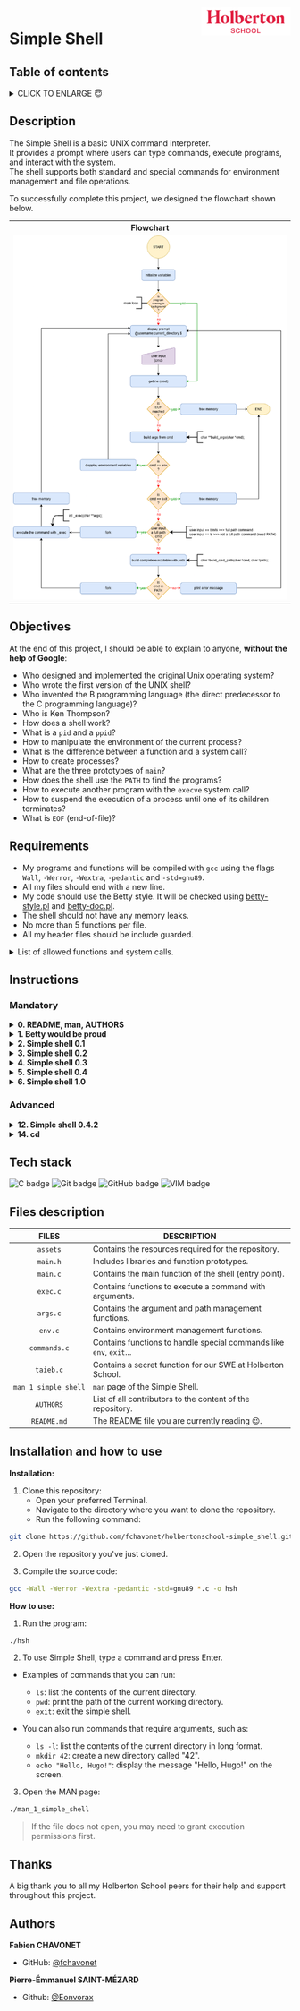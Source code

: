 <img height="50" align="right" src="https://raw.githubusercontent.com/fchavonet/fchavonet/refs/heads/main/assets/images/logo-holberton_school.webp" alt="Holberton School logo">

# Simple Shell

## Table of contents

<details>
    <summary>
        CLICK TO ENLARGE 😇
    </summary>
    <a href="#description">Description</a>
    <br>
    <a href="#objectives">Objectives</a>
    <br>
    <a href="#requirements">Requirements</a>
    <br>
    <a href="#instructions">Instructions</a>
    <br>
    <a href="#tech-stack">Tech stack</a>
    <br>
    <a href="#files-description">Files description</a>
    <br>
    <a href="#installation_and_how_to_use">Installation and how to use</a>
    <br>
    <a href="#thanks">Thanks</a>
    <br>
    <a href="#authors">Authors</a>
</details>

## <span id="description">Description</span>

The Simple Shell is a basic UNIX command interpreter.  
It provides a prompt where users can type commands, execute programs, and interact with the system.  
The shell supports both standard and special commands for environment management and file operations.

To successfully complete this project, we designed the flowchart shown below.

<table>
    <tr>
        <th align="center">Flowchart</th>
    </tr>
    <tr valign="top">
        <td align="center">
            <picture>
                <source media="(prefers-color-scheme: dark)" srcset="./assets/images/simple_shell_flowchart-dark.webp">
                <source media="(prefers-color-scheme: light)" srcset="./assets/images/simple_shell_flowchart-light.webp">
                <img width="100%" src="./assets/images/simple_shell_flowchart.webp" alt="Simple Shell Flowchart">
            </picture>
        </td>
    </tr>
</table>

## <span id="objectives">Objectives</span>

At the end of this project, I should be able to explain to anyone, **without the help of Google**:

- Who designed and implemented the original Unix operating system?
- Who wrote the first version of the UNIX shell?
- Who invented the B programming language (the direct predecessor to the C programming language)?
- Who is Ken Thompson?
- How does a shell work?
- What is a `pid` and a `ppid`?
- How to manipulate the environment of the current process?
- What is the difference between a function and a system call?
- How to create processes?
- What are the three prototypes of `main`?
- How does the shell use the `PATH` to find the programs?
- How to execute another program with the `execve` system call?
- How to suspend the execution of a process until one of its children terminates?
- What is `EOF` (end-of-file)?

## <span id="requirements">Requirements</span>

- My programs and functions will be compiled with `gcc` using the flags `-Wall`, `-Werror`, `-Wextra`, `-pedantic` and `-std=gnu89`.
- All my files should end with a new line.
- My code should use the Betty style. It will be checked using [betty-style.pl](https://github.com/hs-hq/Betty/blob/main/betty-style.pl) and [betty-doc.pl](https://github.com/hs-hq/Betty/blob/main/betty-doc.pl).
- The shell should not have any memory leaks.
- No more than 5 functions per file.
- All my header files should be include guarded.

<details>
    <summary>
        List of allowed functions and system calls.
    </summary>

- `all` functions from string.h
- `access` (man 2 access)
- `chdir` (man 2 chdir)
- `close` (man 2 close)
- `closedir` (man 3 closedir)
- `execve` (man 2 execve)
- `exit` (man 3 exit)
- `_exit` (man 2 _exit)
- `fflush` (man 3 fflush)
- `fork` (man 2 fork)
- `free` (man 3 free)
- `getcwd` (man 3 getcwd)
- `getline` (man 3 getline)
- `getpid` (man 2 getpid)
- `isatty` (man 3 isatty)
- `kill` (man 2 kill)
- `malloc` (man 3 malloc)
- `open` (man 2 open)
- `opendir` (man 3 opendir)
- `perror` (man 3 perror)
- `printf` (man 3 printf)
- `fprintf` (man 3 fprintf)
- `vfprintf` (man 3 vfprintf)
- `sprintf` (man 3 sprintf)
- `putchar` (man 3 putchar)
- `read` (man 2 read)
- `readdir` (man 3 readdir)
- `signal` (man 2 signal)
- `stat` (__xstat) (man 2 stat)
- `lstat` (__lxstat) (man 2 lstat)
- `fstat` (__fxstat) (man 2 fstat)
- `strtok` (man 3 strtok)
- `wait` (man 2 wait)
- `waitpid` (man 2 waitpid)
- `wait3` (man 2 wait3)
- `wait4` (man 2 wait4)
- `write` (man 2 write)

</details>

## <span id="instructions">Instructions</span>

### Mandatory

<details>
    <summary>
        <b>0. README, man, AUTHORS</b>
    </summary>
    <br>

- Write a `README`.
- Write a `man` for your shell.
- You should have an `AUTHORS` file at the root of your repository, listing all individuals having contributed content to the repository. Format, see [Docker](https://github.com/moby/moby/blob/master/AUTHORS).

#
**Repo:**
- GitHub repository: `holbertonschool-simple_shell`.
- File: `README.md`, `man_1_simple_shell`, `AUTHORS`.
<hr>
</details>

<details>
    <summary>
        <b>1. Betty would be proud</b>
    </summary>
    <br>

Write a beautiful code that passes the Betty checks.

#
**Repo:**
- GitHub repository: `holbertonschool-simple_shell`.
<hr>
</details>

<details>
    <summary>
        <b>2. Simple shell 0.1</b>
    </summary>
    <br>

Write a UNIX command line interpreter.

- Usage: `simple_shell`.

Your Shell should:

- Display a prompt and wait for the user to type a command. A command line always ends with a new line.
- The prompt is displayed again each time a command has been executed.
- The command lines are simple, no semicolons, no pipes, no redirections or any other advanced features.
- The command lines are made only of one word. No arguments will be passed to programs.
- If an executable cannot be found, print an error message and display the prompt again.
- Handle errors.
- You have to handle the “end of file” condition (`Ctrl+D`)

You don’t have to:

- Use the PATH.
- Implement built-ins.
- Handle special characters: `"`, `'`, `` ` ``, `\`, `*`, `&`, `#`.
- Be able to move the cursor.
- Handle commands with arguments.

`execve` will be the core part of your Shell, don’t forget to pass the environ to it…

```bash
julien@ubuntu:~/shell$ ./shell 
#cisfun$ ls
./shell: No such file or directory
#cisfun$ /bin/ls
barbie_j       env-main.c  exec.c  fork.c  pid.c  ppid.c    prompt   prompt.c  shell.c  stat.c         wait
env-environ.c  exec    fork    mypid   ppid   printenv  promptc  shell     stat test_scripting.sh  wait.c
#cisfun$ ^[[D^[[D^[[D
./shell: No such file or directory
#cisfun$ ^[[C^[[C^[[C^[[C
./shell: No such file or directory
#cisfun$ exit
./shell: No such file or directory
#cisfun$ ^C
julien@ubuntu:~/shell$ echo "/bin/ls" | ./shell
barbie_j       env-main.c  exec.c  fork.c  pid.c  ppid.c    prompt   prompt.c  shell.c  stat.c         wait
env-environ.c  exec    fork    mypid   ppid   printenv  promptc  shell     stat test_scripting.sh  wait.c
julien@ubuntu:~/shell$
```

#
**Repo:**
- GitHub repository: `holbertonschool-simple_shell`.
<hr>
</details>

<details>
    <summary>
        <b>3. Simple shell 0.2</b>
    </summary>
    <br>

Simple shell 0.1 +

- Handle command lines with arguments.

#
**Repo:**
- GitHub repository: `holbertonschool-simple_shell`.
<hr>
</details>

<details>
    <summary>
        <b>4. Simple shell 0.3</b>
    </summary>
    <br>

Simple shell 0.2 +

- Handle the `PATH`.
- `fork` must not be called if the command doesn’t exist.

```bash
julien@ubuntu:~/shell$ ./shell_0.3
:) /bin/ls
barbie_j       env-main.c  exec.c  fork.c  pid.c  ppid.c    prompt   prompt.c  shell_0.3  stat    test_scripting.sh  wait.c
env-environ.c  exec    fork    mypid   ppid   printenv  promptc  shell     shell.c    stat.c  wait
:) ls
barbie_j       env-main.c  exec.c  fork.c  pid.c  ppid.c    prompt   prompt.c  shell_0.3  stat    test_scripting.sh  wait.c
env-environ.c  exec    fork    mypid   ppid   printenv  promptc  shell     shell.c    stat.c  wait
:) ls -l /tmp 
total 20
-rw------- 1 julien julien    0 Dec  5 12:09 config-err-aAMZrR
drwx------ 3 root   root   4096 Dec  5 12:09 systemd-private-062a0eca7f2a44349733e78cb4abdff4-colord.service-V7DUzr
drwx------ 3 root   root   4096 Dec  5 12:09 systemd-private-062a0eca7f2a44349733e78cb4abdff4-rtkit-daemon.service-ANGvoV
drwx------ 3 root   root   4096 Dec  5 12:07 systemd-private-062a0eca7f2a44349733e78cb4abdff4-systemd-timesyncd.service-CdXUtH
-rw-rw-r-- 1 julien julien    0 Dec  5 12:09 unity_support_test.0
:) ^C
julien@ubuntu:~/shell$ 
```

#
**Repo:**
- GitHub repository: `holbertonschool-simple_shell`.
<hr>
</details>

<details>
    <summary>
        <b>5. Simple shell 0.4</b>
    </summary>
    <br>

Simple shell 0.3 +

- Implement the `exit` built-in, that exits the shell.
- Usage: `exit`.
- You don’t have to handle any argument to the built-in `exit`.

#
**Repo:**
- GitHub repository: `holbertonschool-simple_shell`.
<hr>
</details>

<details>
    <summary>
        <b>6. Simple shell 1.0</b>
    </summary>
    <br>

Simple shell 0.4 +

- Implement the `env` built-in, that prints the current environment.

```bash
julien@ubuntu:~/shell$ ./simple_shell
$ env
USER=julien
LANGUAGE=en_US
SESSION=ubuntu
COMPIZ_CONFIG_PROFILE=ubuntu
SHLVL=1
HOME=/home/julien
C_IS=Fun_:)
DESKTOP_SESSION=ubuntu
LOGNAME=julien
TERM=xterm-256color
PATH=/home/julien/bin:/home/julien/.local/bin:/usr/local/sbin:/usr/local/bin:/usr/sbin:/usr/bin:/sbin:/bin:/usr/games:/usr/local/games:/snap/bin
DISPLAY=:0
$ exit
julien@ubuntu:~/shell$ 
```

#
**Repo:**
- GitHub repository: `holbertonschool-simple_shell`.
<hr>
</details>

### Advanced

<details>
    <summary>
        <b>12. Simple shell 0.4.2</b>
    </summary>
    <br>

Simple shell 0.4 +

- Handle `Ctrl+C`: your shell should not quit when the user inputs `^C`.

#
**Repo:**
- GitHub repository: `holbertonschool-simple_shell`.
<hr>
</details>

<details>
    <summary>
        <b>14. cd</b>
    </summary>
    <br>

Simple shell 1.0 +

Implement the builtin command `cd`:

- Changes the current directory of the process.
- Command syntax: `cd [DIRECTORY]`.
- If no argument is given to `cd` the command must be interpreted like `cd $HOME`.
- You have to handle the command `cd -`.
- You have to update the environment variable `PWD` when you change directory.

#
**Repo:**
- GitHub repository: `holbertonschool-simple_shell`.
<hr>
</details>

## <span id="tech-stack">Tech stack</span>

<p align="left">
    <img src="https://img.shields.io/badge/C-a8b9cc?logo=&logoColor=black&style=for-the-badge" alt="C badge">
    <img src="https://img.shields.io/badge/GIT-f05032?logo=git&logoColor=white&style=for-the-badge" alt="Git badge">
    <img src="https://img.shields.io/badge/GITHUB-181717?logo=github&logoColor=white&style=for-the-badge" alt="GitHub badge">
    <img src="https://img.shields.io/badge/VIM-019733?logo=vim&logoColor=white&style=for-the-badge" alt="VIM badge">
</p>

## <span id="files-description">Files description</span>

| **FILES**            | **DESCRIPTION**                                                      |
| :------------------: | -------------------------------------------------------------------- |
| `assets`             | Contains the resources required for the repository.                  |
| `main.h`             | Includes libraries and function prototypes.                          |
| `main.c`             | Contains the main function of the shell (entry point).              |
| `exec.c`             | Contains functions to execute a command with arguments.              |
| `args.c`             | Contains the argument and path management functions.                 |
| `env.c`              | Contains environment management functions.                           |
| `commands.c`         | Contains functions to handle special commands like `env`, `exit`... |
| `taieb.c`            | Contains a secret function for our SWE at Holberton School.          |
| `man_1_simple_shell` | `man` page of the Simple Shell.                                      |
| `AUTHORS`            | List of all contributors to the content of the repository.           |
| `README.md`          | The README file you are currently reading 😉.                       |

## <span id="installation_and_how_to_use">Installation and how to use</span>

**Installation:**

1. Clone this repository:
    - Open your preferred Terminal.
    - Navigate to the directory where you want to clone the repository.
    - Run the following command:

```bash
git clone https://github.com/fchavonet/holbertonschool-simple_shell.git
```

2. Open the repository you've just cloned.

3. Compile the source code:

```bash
gcc -Wall -Werror -Wextra -pedantic -std=gnu89 *.c -o hsh
```

**How to use:**

1. Run the program:

```bash
./hsh
```

2. To use Simple Shell, type a command and press Enter.

- Examples of commands that you can run:
    - `ls`: list the contents of the current directory.
    - `pwd`: print the path of the current working directory.
    - `exit`: exit the simple shell.

- You can also run commands that require arguments, such as:
    - `ls -l`: list the contents of the current directory in long format.
    - `mkdir 42`: create a new directory called "42".
    - `echo "Hello, Hugo!"`: display the message "Hello, Hugo!" on the screen.

3. Open the MAN page:

```bash
./man_1_simple_shell
```

> If the file does not open, you may need to grant execution permissions first.

## <span id="thanks">Thanks</span>

A big thank you to all my Holberton School peers for their help and support throughout this project.

## <span id="authors">Authors</span>

**Fabien CHAVONET**
- GitHub: [@fchavonet](https://github.com/fchavonet)

**Pierre-Émmanuel SAINT-MÉZARD**
- Github: [@Eonvorax](https://github.com/Eonvorax)

